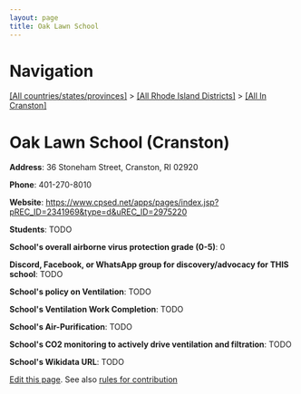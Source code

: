 ```yaml
---
layout: page
title: Oak Lawn School
---
```

# Navigation

[[All countries/states/provinces]](../../..) > [[All Rhode Island Districts]](../..) > [[All In Cranston]](..)

# Oak Lawn School (Cranston)

**Address**: 36 Stoneham Street, Cranston, RI 02920

**Phone**: 401-270-8010

**Website**: <https://www.cpsed.net/apps/pages/index.jsp?pREC_ID=2341969&type=d&uREC_ID=2975220>

**Students**: TODO

**School's overall airborne virus protection grade (0-5)**: 0

**Discord, Facebook, or WhatsApp group for discovery/advocacy for THIS school**: TODO

**School's policy on Ventilation**: TODO

**School's Ventilation Work Completion**: TODO

**School's Air-Purification**: TODO

**School's CO2 monitoring to actively drive ventilation and filtration**: TODO

**School's Wikidata URL**: TODO


[Edit this page](https://github.com/ventilate-schools/RI/edit/main/./Cranston/Oak_Lawn_School.md). See also [rules for contribution](../../../contribution-rules/)